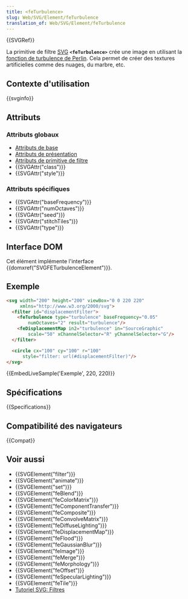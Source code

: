 ```yaml
---
title: <feTurbulence>
slug: Web/SVG/Element/feTurbulence
translation_of: Web/SVG/Element/feTurbulence
---
```


{{SVGRef}}

La primitive de filtre [SVG](/fr/docs/Web/SVG) **`<feTurbulence>`** crée une image en utilisant la [fonction de turbulence de Perlin](https://fr.wikipedia.org/wiki/Bruit_de_Perlin). Cela permet de créer des textures artificielles comme des nuages, du marbre, etc.

## Contexte d'utilisation

{{svginfo}}

## Attributs

### Attributs globaux

- [Attributs de base](/fr/docs/Web/SVG/Attribute#Attributs_de_base)
- [Attributs de présentation](/fr/docs/Web/SVG/Attribute#Attributs_de_présentation)
- [Attributs de primitive de filtre](/fr/docs/Web/SVG/Attribute#Attributs_de_primitives_de_filtre)
- {{SVGAttr("class")}}
- {{SVGAttr("style")}}

### Attributs spécifiques

- {{SVGAttr("baseFrequency")}}
- {{SVGAttr("numOctaves")}}
- {{SVGAttr("seed")}}
- {{SVGAttr("stitchTiles")}}
- {{SVGAttr("type")}}

## Interface DOM

Cet élément implémente l'interface {{domxref("SVGFETurbulenceElement")}}.

## Exemple

```html
<svg width="200" height="200" viewBox="0 0 220 220"
     xmlns="http://www.w3.org/2000/svg">
  <filter id="displacementFilter">
    <feTurbulence type="turbulence" baseFrequency="0.05"
        numOctaves="2" result="turbulence"/>
    <feDisplacementMap in2="turbulence" in="SourceGraphic"
        scale="50" xChannelSelector="R" yChannelSelector="G"/>
  </filter>

  <circle cx="100" cy="100" r="100"
      style="filter: url(#displacementFilter)"/>
</svg>
```

{{EmbedLiveSample('Exemple', 220, 220)}}

## Spécifications

{{Specifications}}

## Compatibilité des navigateurs

{{Compat}}

## Voir aussi

- {{SVGElement("filter")}}
- {{SVGElement("animate")}}
- {{SVGElement("set")}}
- {{SVGElement("feBlend")}}
- {{SVGElement("feColorMatrix")}}
- {{SVGElement("feComponentTransfer")}}
- {{SVGElement("feComposite")}}
- {{SVGElement("feConvolveMatrix")}}
- {{SVGElement("feDiffuseLighting")}}
- {{SVGElement("feDisplacementMap")}}
- {{SVGElement("feFlood")}}
- {{SVGElement("feGaussianBlur")}}
- {{SVGElement("feImage")}}
- {{SVGElement("feMerge")}}
- {{SVGElement("feMorphology")}}
- {{SVGElement("feOffset")}}
- {{SVGElement("feSpecularLighting")}}
- {{SVGElement("feTile")}}
- [Tutoriel SVG: Filtres](/fr/docs/Web/SVG/Tutoriel/filtres)
